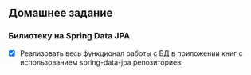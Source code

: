 ## Домашнее задание
### Билиотеку на Spring Data JPA
- [x] Реализовать весь функционал работы с БД в приложении книг с использованием spring-data-jpa репозиториев.
